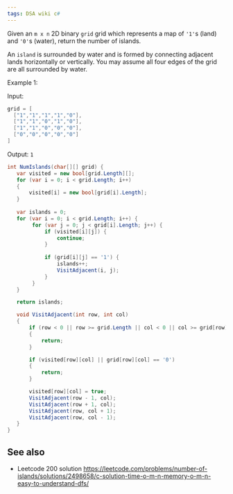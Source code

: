 ```yaml
---
tags: DSA wiki c# 
---
```


Given an `m x n` 2D binary `grid` grid which represents a map of `'1'`s (land) and `'0'`s (water), return the number of islands.

An `island` is surrounded by water and is formed by connecting adjacent lands horizontally or vertically. You may assume all four edges of the grid are all surrounded by water.
 

Example 1:

Input: 
```csharp
grid = [
  ["1","1","1","1","0"],
  ["1","1","0","1","0"],
  ["1","1","0","0","0"],
  ["0","0","0","0","0"]
]
```
Output: `1`

```csharp
int NumIslands(char[][] grid) {
   var visited = new bool[grid.Length][]; 
   for (var i = 0; i < grid.Length; i++)
   {
       visited[i] = new bool[grid[i].Length];
   }
   
   var islands = 0;
   for (var i = 0; i < grid.Length; i++) {
        for (var j = 0; j < grid[i].Length; j++) {
            if (visited[i][j]) {
                continue;
            }
            
            if (grid[i][j] == '1') {
                islands++;
                VisitAdjacent(i, j);
            }
        } 
   }

   return islands;

   void VisitAdjacent(int row, int col)
   {
       if (row < 0 || row >= grid.Length || col < 0 || col >= grid[row].Length)
       {
           return;
       }

       if (visited[row][col] || grid[row][col] == '0')
       {
           return;
       }

       visited[row][col] = true;
       VisitAdjacent(row - 1, col);
       VisitAdjacent(row + 1, col);
       VisitAdjacent(row, col + 1);
       VisitAdjacent(row, col - 1);
   }
}
```

## See also

- Leetcode 200 solution <https://leetcode.com/problems/number-of-islands/solutions/2498658/c-solution-time-o-m-n-memory-o-m-n-easy-to-understand-dfs/>
